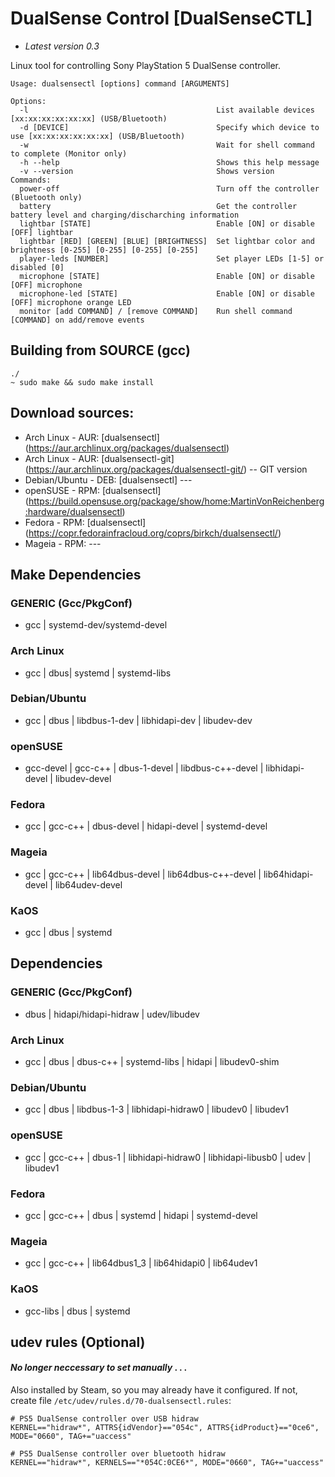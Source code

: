 # DualSense Control [DualSenseCTL]
- _Latest version 0.3_

Linux tool for controlling Sony PlayStation 5 DualSense controller.

    Usage: dualsensectl [options] command [ARGUMENTS]
    
    Options:
      -l                                          List available devices [xx:xx:xx:xx:xx:xx] (USB/Bluetooth)
      -d [DEVICE]                                 Specify which device to use [xx:xx:xx:xx:xx:xx] (USB/Bluetooth)
      -w                                          Wait for shell command to complete (Monitor only)
      -h --help                                   Shows this help message
      -v --version                                Shows version
    Commands:
      power-off                                   Turn off the controller (Bluetooth only)
      battery                                     Get the controller battery level and charging/discharching information
      lightbar [STATE]                            Enable [ON] or disable [OFF] lightbar
      lightbar [RED] [GREEN] [BLUE] [BRIGHTNESS]  Set lightbar color and brightness [0-255] [0-255] [0-255] [0-255]
      player-leds [NUMBER]                        Set player LEDs [1-5] or disabled [0]
      microphone [STATE]                          Enable [ON] or disable [OFF] microphone
      microphone-led [STATE]                      Enable [ON] or disable [OFF] microphone orange LED
      monitor [add COMMAND] / [remove COMMAND]    Run shell command [COMMAND] on add/remove events

## Building from SOURCE (gcc)

`./`  
`~ sudo make && sudo make install`

## Download sources:
- Arch Linux - AUR: [dualsensectl] (https://aur.archlinux.org/packages/dualsensectl)
- Arch Linux - AUR: [dualsensectl-git] (https://aur.archlinux.org/packages/dualsensectl-git/) -- GIT version
- Debian/Ubuntu - DEB: [dualsensectl] ---  
- openSUSE - RPM: [dualsensectl] (https://build.opensuse.org/package/show/home:MartinVonReichenberg:hardware/dualsensectl)
- Fedora - RPM: [dualsensectl] (https://copr.fedorainfracloud.org/coprs/birkch/dualsensectl/)
- Mageia - RPM: ---
## Make Dependencies

### GENERIC (Gcc/PkgConf)
* gcc | systemd-dev/systemd-devel

### Arch Linux
* gcc | dbus| systemd | systemd-libs

### Debian/Ubuntu
* gcc | dbus | libdbus-1-dev | libhidapi-dev | libudev-dev

### openSUSE
* gcc-devel | gcc-c++ | dbus-1-devel | libdbus-c++-devel | libhidapi-devel | libudev-devel
 
### Fedora
* gcc | gcc-c++ | dbus-devel | hidapi-devel | systemd-devel

### Mageia
* gcc | gcc-c++ | lib64dbus-devel | lib64dbus-c++-devel | lib64hidapi-devel | lib64udev-devel

### KaOS
* gcc | dbus | systemd 

## Dependencies

### GENERIC (Gcc/PkgConf)
* dbus | hidapi/hidapi-hidraw | udev/libudev

### Arch Linux
* gcc | dbus | dbus-c++ | systemd-libs | hidapi | libudev0-shim

### Debian/Ubuntu
* gcc | dbus | libdbus-1-3 | libhidapi-hidraw0 | libudev0 | libudev1

### openSUSE
* gcc | gcc-c++ | dbus-1 | libhidapi-hidraw0 | libhidapi-libusb0 | udev | libudev1
 
### Fedora
* gcc | gcc-c++ | dbus | systemd | hidapi | systemd-devel

### Mageia
* gcc | gcc-c++ | lib64dbus1_3 | lib64hidapi0 | lib64udev1

### KaOS
* gcc-libs | dbus | systemd 

## udev rules (Optional)
#### _No longer neccessary to set manually_ . . .

Also installed by Steam, so you may already have it configured. If not, create file `/etc/udev/rules.d/70-dualsensectl.rules`:

    # PS5 DualSense controller over USB hidraw
    KERNEL=="hidraw*", ATTRS{idVendor}=="054c", ATTRS{idProduct}=="0ce6", MODE="0660", TAG+="uaccess"

    # PS5 DualSense controller over bluetooth hidraw
    KERNEL=="hidraw*", KERNELS=="*054C:0CE6*", MODE="0660", TAG+="uaccess"
